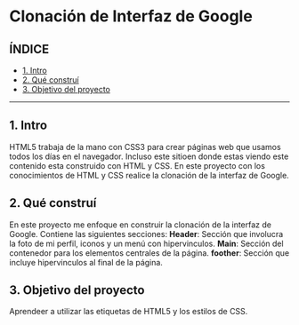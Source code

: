 # Clonación de Interfaz de Google

## ÍNDICE

* [1. Intro](https://github.com/EvelynGrijalva/clondegoogleinterfaz/blob/main/README.md#1-intro)
* [2. Qué construí](https://github.com/EvelynGrijalva/clondegoogleinterfaz/blob/main/README.md#2-qu%C3%A9-constru%C3%AD)
* [3. Objetivo del proyecto](#)

****

## 1. Intro
HTML5 trabaja de la mano con CSS3 para crear páginas web que usamos todos los días en el navegador. Incluso este sitioen donde estas viendo este contenido esta construido con HTML y CSS.
En este proyecto con los conocimientos de HTML y CSS realice la clonación de la interfaz de Google.

## 2. Qué construí
En este proyecto me enfoque en construir la clonación de la interfaz de Google. Contiene las siguientes secciones:
**Header**: Sección que involucra la foto de mi perfil, iconos y un menú con hipervinculos.
**Main**: Sección del contenedor para los elementos centrales de la página.
**foother**: Sección que incluye hipervinculos al final de la página.

## 3. Objetivo del proyecto
Aprendeer a utilizar las etiquetas de HTML5 y los estilos de CSS.
